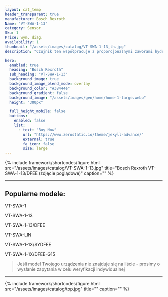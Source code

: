 ```yaml
---
layout: cat_temp
header_transparent: true
manufacturer: Bosch Rexroth
Name: "VT-SWA-1-13"
category: Sensor
Sku: 1
Price: wym. diag.
availability: 1
thumbnail: "/assets/images/catalog/VT-SWA-1-13_th.jpg"
description: "Czujnik ten współpracuje z proporcjonalnymi zaworami hydraulicznymi firmy BOSCH - REXROTH i jest często stosowany w starszego typu wtryskarkach firmy ENGEL."

hero:
  enabled: true
  heading: "Bosch Rexroth"
  sub_heading: "VT-SWA-1-13"
  background_image: true
  background_image_blend_mode: overlay
  background_color: "#38444e"
  background_gradient: false
  background_image: "/assets/images/gen/home/home-1-large.webp"
  height: "300px"

  full_height_mobile: false
  buttons:
    enabled: false
    list:
      - text: "Buy Now"
        url: "https://www.zerostatic.io/theme/jekyll-advance/"
        external: true
        fa_icon: false
        size: large
---
```

{% include framework/shortcodes/figure.html src="/assets/images/catalog/VT-SWA-1-13.jpg" title="Bosch Rexroth VT-SWA-1-13/DFEE (zdjęcie poglądowe)" caption="" %}



---

Popularne modele:
---

VT-SWA-1

VT-SWA-1-13

VT-SWA-1-13/DFEE

VT-SWA-LIN

VT-SWA-1-1X/SYDFEE

VT-SWA-1-1X/DFEE-G15

>Jeśli model Twojego urządzenia nie znajduje się na liście - prosimy o wysłanie zapytania w celu weryfikacji indywidualnej

---
{% include framework/shortcodes/figure.html src="/assets/images/catalog/top.jpg" title="" caption="" %}


